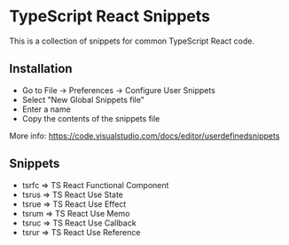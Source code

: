 # TypeScript React Snippets

This is a collection of snippets for common TypeScript React code.

## Installation

- Go to File -> Preferences -> Configure User Snippets
- Select "New Global Snippets file"
- Enter a name
- Copy the contents of the snippets file

More info:
https://code.visualstudio.com/docs/editor/userdefinedsnippets

## Snippets

- tsrfc => TS React Functional Component
- tsrus => TS React Use State
- tsrue => TS React Use Effect
- tsrum => TS React Use Memo
- tsruc => TS React Use Callback
- tsrur => TS React Use Reference
